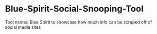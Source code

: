 # Blue-Spirit-Social-Snooping-Tool
Tool named Blue Spirit to showcase how much info can be scraped off of social media sites
